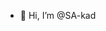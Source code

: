 - 👋 Hi, I’m @SA-kad


<!---
SA-kad/SA-kad is a ✨ special ✨ repository because its `README.md` (this file) appears on your GitHub profile.
You can click the Preview link to take a look at your changes.
--->
